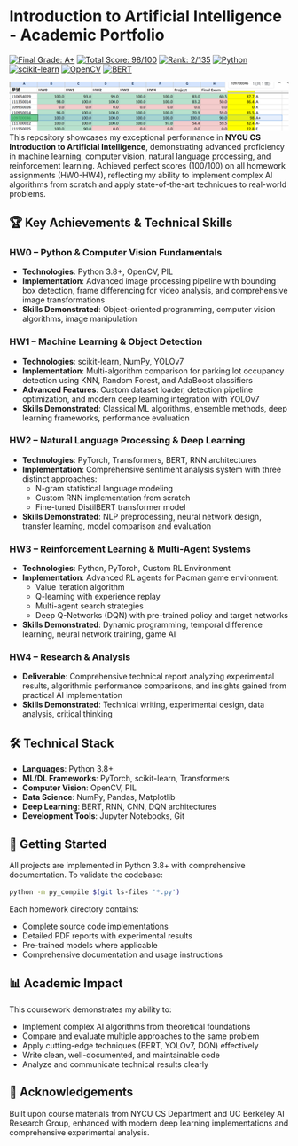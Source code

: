 # Introduction to Artificial Intelligence - Academic Portfolio


[![Final Grade: A+](https://img.shields.io/badge/Final%20Grade-A+-success)](https://github.com)
[![Total Score: 98/100](https://img.shields.io/badge/Total%20Score-98%2F100-brightgreen)](https://github.com)
[![Rank: 2/135](https://img.shields.io/badge/Rank-2%2F135-gold)](https://github.com)
[![Python](https://img.shields.io/badge/Python-3.8+-blue.svg)](https://python.org)
[![scikit-learn](https://img.shields.io/badge/scikit--learn-Used-red)](https://scikit-learn.org)
[![OpenCV](https://img.shields.io/badge/OpenCV-Used-green)](https://opencv.org)
[![BERT](https://img.shields.io/badge/BERT-Fine--tuned-purple)](https://github.com)


![Course Performance](grade.png)
This repository showcases my exceptional performance in **NYCU CS Introduction to Artificial Intelligence**, demonstrating advanced proficiency in machine learning, computer vision, natural language processing, and reinforcement learning. Achieved perfect scores (100/100) on all homework assignments (HW0-HW4), reflecting my ability to implement complex AI algorithms from scratch and apply state-of-the-art techniques to real-world problems.

## 🏆 Key Achievements & Technical Skills

### **HW0 – Python & Computer Vision Fundamentals**
- **Technologies**: Python 3.8+, OpenCV, PIL
- **Implementation**: Advanced image processing pipeline with bounding box detection, frame differencing for video analysis, and comprehensive image transformations
- **Skills Demonstrated**: Object-oriented programming, computer vision algorithms, image manipulation

### **HW1 – Machine Learning & Object Detection** 
- **Technologies**: scikit-learn, NumPy, YOLOv7
- **Implementation**: Multi-algorithm comparison for parking lot occupancy detection using KNN, Random Forest, and AdaBoost classifiers
- **Advanced Features**: Custom dataset loader, detection pipeline optimization, and modern deep learning integration with YOLOv7
- **Skills Demonstrated**: Classical ML algorithms, ensemble methods, deep learning frameworks, performance evaluation

### **HW2 – Natural Language Processing & Deep Learning**
- **Technologies**: PyTorch, Transformers, BERT, RNN architectures
- **Implementation**: Comprehensive sentiment analysis system with three distinct approaches:
  - N-gram statistical language modeling
  - Custom RNN implementation from scratch
  - Fine-tuned DistilBERT transformer model
- **Skills Demonstrated**: NLP preprocessing, neural network design, transfer learning, model comparison and evaluation

### **HW3 – Reinforcement Learning & Multi-Agent Systems**
- **Technologies**: Python, PyTorch, Custom RL Environment
- **Implementation**: Advanced RL agents for Pacman game environment:
  - Value iteration algorithm
  - Q-learning with experience replay
  - Multi-agent search strategies
  - Deep Q-Networks (DQN) with pre-trained policy and target networks
- **Skills Demonstrated**: Dynamic programming, temporal difference learning, neural network training, game AI

### **HW4 – Research & Analysis**
- **Deliverable**: Comprehensive technical report analyzing experimental results, algorithmic performance comparisons, and insights gained from practical AI implementation
- **Skills Demonstrated**: Technical writing, experimental design, data analysis, critical thinking

## 🛠 Technical Stack

- **Languages**: Python 3.8+
- **ML/DL Frameworks**: PyTorch, scikit-learn, Transformers
- **Computer Vision**: OpenCV, PIL
- **Data Science**: NumPy, Pandas, Matplotlib
- **Deep Learning**: BERT, RNN, CNN, DQN architectures
- **Development Tools**: Jupyter Notebooks, Git

## 🚀 Getting Started

All projects are implemented in Python 3.8+ with comprehensive documentation. To validate the codebase:

```bash
python -m py_compile $(git ls-files '*.py')
```

Each homework directory contains:
- Complete source code implementations
- Detailed PDF reports with experimental results
- Pre-trained models where applicable
- Comprehensive documentation and usage instructions

## 📊 Academic Impact

This coursework demonstrates my ability to:
- Implement complex AI algorithms from theoretical foundations
- Compare and evaluate multiple approaches to the same problem
- Apply cutting-edge techniques (BERT, YOLOv7, DQN) effectively  
- Write clean, well-documented, and maintainable code
- Analyze and communicate technical results clearly

## 🙏 Acknowledgements

Built upon course materials from NYCU CS Department and UC Berkeley AI Research Group, enhanced with modern deep learning implementations and comprehensive experimental analysis.
